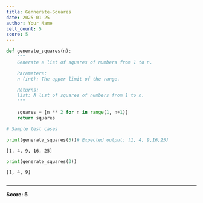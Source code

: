 ```yaml
---
title: Gennerate-Squares
date: 2025-01-25
author: Your Name
cell_count: 5
score: 5
---
```


```python
def generate_squares(n):
    """
    Generate a list of squares of numbers from 1 to n.

    Parameters:
    n (int): The upper limit of the range.

    Returns:
    list: A list of squares of numbers from 1 to n.
    """
    
    squares = [n ** 2 for n in range(1, n+1)]
    return squares
```


```python
# Sample test cases
```


```python
print(generate_squares(5))# Expected output: [1, 4, 9,16,25]
```

    [1, 4, 9, 16, 25]



```python
print(generate_squares(3))
```

    [1, 4, 9]



```python

```


---
**Score: 5**
